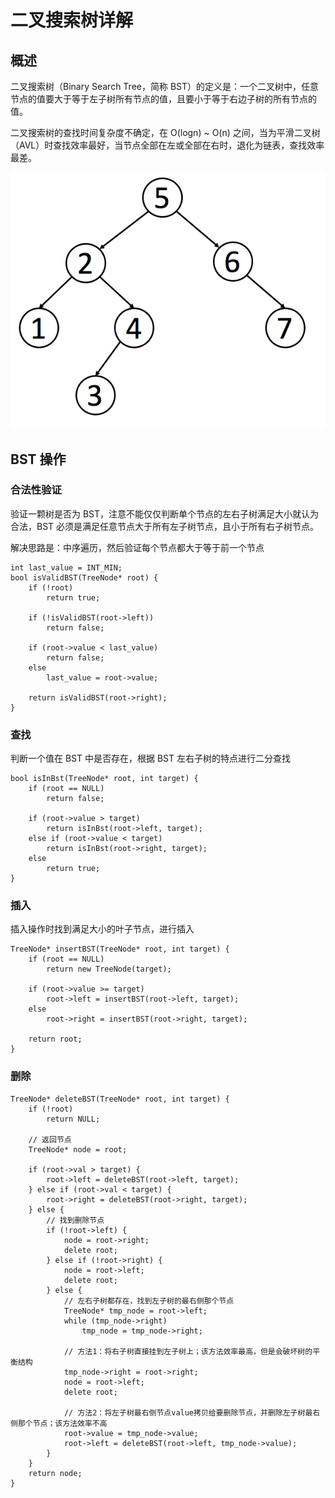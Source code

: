 # 二叉搜索树详解
## 概述
二叉搜索树（Binary Search Tree，简称 BST）的定义是：一个二叉树中，任意节点的值要大于等于左子树所有节点的值，且要小于等于右边子树的所有节点的值。

二叉搜索树的查找时间复杂度不确定，在 O(logn) ~ O(n) 之间，当为平滑二叉树（AVL）时查找效率最好，当节点全部在左或全部在右时，退化为链表，查找效率最差。

![bst](images/bst.png)

## BST 操作
### 合法性验证
验证一颗树是否为 BST，注意不能仅仅判断单个节点的左右子树满足大小就认为合法，BST 必须是满足任意节点大于所有左子树节点，且小于所有右子树节点。

解决思路是：中序遍历，然后验证每个节点都大于等于前一个节点
```
int last_value = INT_MIN;
bool isValidBST(TreeNode* root) {
	if (!root)
		return true;
	
	if (!isValidBST(root->left))
		return false;
	
	if (root->value < last_value)
		return false;
	else
		last_value = root->value;
		
	return isValidBST(root->right);
}
```
### 查找
判断一个值在 BST 中是否存在，根据 BST 左右子树的特点进行二分查找
```
bool isInBst(TreeNode* root, int target) {
	if (root == NULL)
		return false;
	
	if (root->value > target)
		return isInBst(root->left, target);
	else if (root->value < target)
		return isInBst(root->right, target);
	else
		return true;
}
```

### 插入
插入操作时找到满足大小的叶子节点，进行插入
```
TreeNode* insertBST(TreeNode* root, int target) {
	if (root == NULL)
		return new TreeNode(target);
	
	if (root->value >= target)
		root->left = insertBST(root->left, target);
	else
		root->right = insertBST(root->right, target);
    
	return root;
}
```
### 删除
```
TreeNode* deleteBST(TreeNode* root, int target) {
	if (!root)
		return NULL;
	
	// 返回节点
	TreeNode* node = root;
	
	if (root->val > target) {
		root->left = deleteBST(root->left, target);
	} else if (root->val < target) {
		root->right = deleteBST(root->right, target);
	} else {
		// 找到删除节点
		if (!root->left) {
			node = root->right;
			delete root;
		} else if (!root->right) {
			node = root->left;
			delete root;
		} else {
			// 左右子树都存在，找到左子树的最右侧那个节点
			TreeNode* tmp_node = root->left;
			while (tmp_node->right)
				tmp_node = tmp_node->right;
			
			// 方法1：将右子树直接挂到左子树上；该方法效率最高，但是会破坏树的平衡结构
			tmp_node->right = root->right;
			node = root->left;
			delete root;
			
			// 方法2：将左子树最右侧节点value拷贝给要删除节点，并删除左子树最右侧那个节点；该方法效率不高
			root->value = tmp_node->value;
			root->left = deleteBST(root->left, tmp_node->value);
		}
	}
	return node;
}
```
